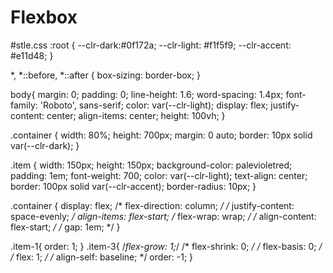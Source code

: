 # Flexbox
#stle.css
:root {
    --clr-dark:#0f172a;
    --clr-light: #f1f5f9; 
    --clr-accent: #e11d48;
}

*,
*::before,
*::after {
    box-sizing: border-box;
}

body{
    margin: 0;
    padding: 0;
    line-height: 1.6;
    word-spacing: 1.4px;
    font-family: 'Roboto', sans-serif;
    color: var(--clr-light);
    display:  flex;
    justify-content: center;
    align-items: center;
    height: 100vh;
}

.container {
    width: 80%;
    height: 700px;
    margin: 0 auto;
    border: 10px solid var(--clr-dark);
}

.item {
    width: 150px;
    height: 150px;
    background-color: palevioletred;
    padding: 1em;
    font-weight: 700;
    color: var(--clr-light);
    text-align: center;
    border: 100px solid var(--clr-accent);
    border-radius: 10px;
}
  
.container {
    display: flex;
    /* flex-direction: column; */
   /* justify-content: space-evenly; */
    align-items: flex-start;
   /* flex-wrap: wrap; */
   /* align-content: flex-start; */
   /* gap: 1em; */
}

.item-1{
    order: 1;
}
.item-3{
    /*flex-grow: 1;*/
   /* flex-shrink: 0; */
   /* flex-basis: 0; */
   /* flex: 1; */
   /* align-self: baseline; */
    order: -1;
}

